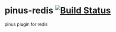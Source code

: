 # pinus-redis [![Build Status](https://travis-ci.org/tttxdxd/pinus-redis.svg?branch=master)](https://travis-ci.org/tttxdxd/pinus-redis)
pinus plugin for redis
